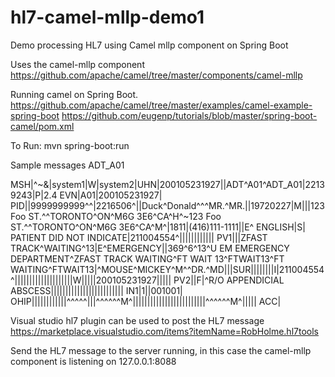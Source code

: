 # hl7-camel-mllp-demo1
Demo processing HL7 using Camel mllp component on Spring Boot

Uses the camel-mllp component 
https://github.com/apache/camel/tree/master/components/camel-mllp

Running camel on Spring Boot.
https://github.com/apache/camel/tree/master/examples/camel-example-spring-boot
https://github.com/eugenp/tutorials/blob/master/spring-boot-camel/pom.xml


To Run:
mvn spring-boot:run 


Sample messages
ADT_A01

MSH|^~\&|system1|W|system2|UHN|200105231927||ADT^A01^ADT_A01|22139243|P|2.4
EVN|A01|200105231927|
PID||9999999999^^|2216506^||Duck^Donald^^^MR.^MR.||19720227|M|||123 Foo ST.^^TORONTO^ON^M6G 3E6^CA^H^~123 Foo ST.^^TORONTO^ON^M6G 3E6^CA^M^|1811|(416)111-1111||E^ ENGLISH|S| PATIENT DID NOT INDICATE|211004554^||||||||||||
PV1|||ZFAST TRACK^WAITING^13|E^EMERGENCY||369^6^13^U EM EMERGENCY DEPARTMENT^ZFAST TRACK WAITING^FT WAIT 13^FTWAIT13^FT WAITING^FTWAIT13|^MOUSE^MICKEY^M^^DR.^MD|||SUR||||||||I|211004554^||||||||||||||||||||W|||||200105231927|||||
PV2||F|^R/O APPENDICIAL ABSCESS|||||||||||||||||||||||||
IN1|1||001001|  OHIP||||||||||||^^^^^|||^^^^^^M^|||||||||||||||||||||||||^^^^^^M^|||||
ACC|


Visual studio hl7 plugin can be used to post the HL7 message
https://marketplace.visualstudio.com/items?itemName=RobHolme.hl7tools

Send the HL7 message to the server running,   in this case the camel-mllp component is listening on 127.0.0.1:8088

